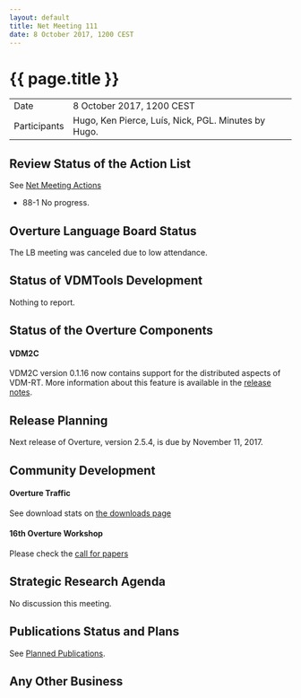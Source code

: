 ```yaml
---
layout: default
title: Net Meeting 111
date: 8 October 2017, 1200 CEST
---
```


<script src="http://code.jquery.com/jquery-1.11.1.min.js">
</script>
<script src="/javascripts/edit.js"></script>
<script>setEditButonNm();</script>

# {{ page.title }}

|||
|---|---|
| Date | 8 October 2017, 1200 CEST  |
| Participants | Hugo, Ken Pierce, Luís, Nick, PGL.  Minutes by Hugo. |


## Review Status of the Action List

See [Net Meeting Actions](https://github.com/overturetool/overturetool.github.io/issues?q=is%3Aopen+is%3Aissue+label%3A%22action+net-meeting%22)

* 88-1 No progress.


## Overture Language Board Status

The LB meeting was canceled due to low attendance.

## Status of VDMTools Development

Nothing to report.


##  Status of the Overture Components

#### VDM2C 

VDM2C version 0.1.16 now contains support for the distributed aspects of VDM-RT. More information about this feature is available in the [release notes](https://github.com/overturetool/vdm2c/releases).


##  Release Planning

Next release of Overture, version 2.5.4, is due by November 11, 2017.

##  Community Development

#### Overture Traffic

See download stats on [the downloads page](http://overturetool.org/download/)

#### 16th Overture Workshop

Please check the [call for papers](http://overturetool.org/workshops/16th-Overture-Workshop.html)

##  Strategic Research Agenda

No discussion this meeting.


##  Publications Status and Plans

See [Planned Publications](http://overturetool.org/publications/PlannedPublications.html).

##  Any Other Business

<div id="edit_page_div"></div>

